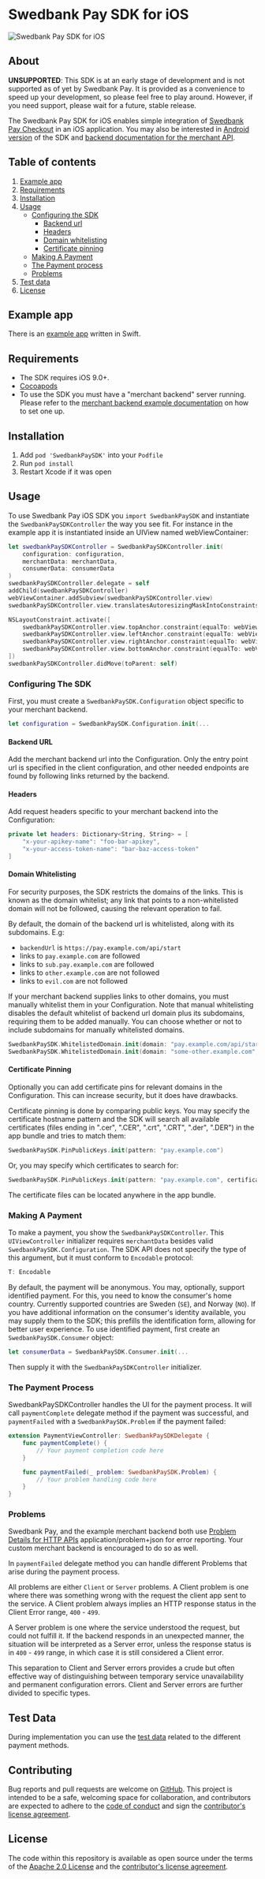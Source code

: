 # Swedbank Pay SDK for iOS

![Swedbank Pay SDK for iOS][opengraph-image]

## About

**UNSUPPORTED**: This SDK is at an early stage of development and is not
supported as of yet by Swedbank Pay. It is provided as a convenience to speed
up your development, so please feel free to play around. However, if you need
support, please wait for a future, stable release.

The Swedbank Pay SDK for iOS enables simple integration of [Swedbank Pay
Checkout][checkout] in an iOS application. You may also be interested in
[Android version][android-sdk] of the SDK and [backend documentation for the
merchant API][merchant-api-doc].

## Table of contents

1. [Example app](#example-app)
2. [Requirements](#requirements)
3. [Installation](#installation)
4. [Usage](#usage)
   - [Configuring the SDK](#configuring-the-sdk)
     - [Backend url](#backend-url)
     - [Headers](#headers)
     - [Domain whitelisting](#domain-whitelisting)
     - [Certificate pinning](#certificate-pinning)
   - [Making A Payment](#making-a-payment)
   - [The Payment process](#the-payment-process)
   - [Problems](#problems)
5. [Test data](#test-data)
6. [License](#license)

## Example app

There is an [example app][example-app] written in Swift.

## Requirements

- The SDK requires iOS 9.0+.
- [Cocoapods][cocoapods]
- To use the SDK you must have a "merchant backend" server running. Please refer
  to the [merchant backend example documentation][merchant-api-doc] on how to
  set one up.

## Installation

1. Add `pod 'SwedbankPaySDK'` into your `Podfile`
2. Run `pod install`
3. Restart Xcode if it was open

## Usage

To use Swedbank Pay iOS SDK you `import SwedbankPaySDK` and instantiate the
`SwedbankPaySDKController` the way you see fit. For instance in the example app
it is instantiated inside an UIView named webViewContainer:

```swift
let swedbankPaySDKController = SwedbankPaySDKController.init(
    configuration: configuration,
    merchantData: merchantData,
    consumerData: consumerData
)
swedbankPaySDKController.delegate = self
addChild(swedbankPaySDKController)
webViewContainer.addSubview(swedbankPaySDKController.view)
swedbankPaySDKController.view.translatesAutoresizingMaskIntoConstraints = false

NSLayoutConstraint.activate([
    swedbankPaySDKController.view.topAnchor.constraint(equalTo: webViewContainer.topAnchor),
    swedbankPaySDKController.view.leftAnchor.constraint(equalTo: webViewContainer.leftAnchor),
    swedbankPaySDKController.view.rightAnchor.constraint(equalTo: webViewContainer.rightAnchor),
    swedbankPaySDKController.view.bottomAnchor.constraint(equalTo: webViewContainer.bottomAnchor),
])
swedbankPaySDKController.didMove(toParent: self)
```

### Configuring The SDK

First, you must create a `SwedbankPaySDK.Configuration` object specific to your
merchant backend.

```swift
let configuration = SwedbankPaySDK.Configuration.init(...
```

#### Backend URL

Add the merchant backend url into the Configuration. Only the entry point url is
specified in the client configuration, and other needed endpoints are found by
following links returned by the backend.

#### Headers

Add request headers specific to your merchant backend into the Configuration:

```swift
private let headers: Dictionary<String, String> = [
    "x-your-apikey-name": "foo-bar-apikey",
    "x-your-access-token-name": "bar-baz-access-token"
]
```

#### Domain Whitelisting

For security purposes, the SDK restricts the domains of the links. This is known
as the domain whitelist; any link that points to a non-whitelisted domain will
not be followed, causing the relevant operation to fail.

By default, the domain of the backend url is whitelisted, along with its
subdomains. E.g:

 - `backendUrl` is `https://pay.example.com/api/start`
 - links to `pay.example.com` are followed
 - links to `sub.pay.example.com` are followed
 - links to `other.example.com` are not followed
 - links to `evil.com` are not followed

If your merchant backend supplies links to other domains, you must manually
whitelist them in your Configuration. Note that manual whitelisting disables the
default whitelist of backend url domain plus its subdomains, requiring them to
be added manually. You can choose whether or not to include subdomains for
manually whitelisted domains.

```swift
SwedbankPaySDK.WhitelistedDomain.init(domain: "pay.example.com/api/start", includeSubdomains: false),
SwedbankPaySDK.WhitelistedDomain.init(domain: "some-other.example.com", includeSubdomains: true)
```

#### Certificate Pinning

Optionally you can add certificate pins for relevant domains in the
Configuration. This can increase security, but it does have drawbacks.

Certificate pinning is done by comparing public keys. You may specify the
certificate hostname pattern and the SDK will search all available certificates
(files ending in ".cer", ".CER", ".crt", ".CRT", ".der", ".DER") in the app
bundle and tries to match them:

```swift
SwedbankPaySDK.PinPublicKeys.init(pattern: "pay.example.com")
```

Or, you may specify which certificates to search for:

```swift
SwedbankPaySDK.PinPublicKeys.init(pattern: "pay.example.com", certificateFileNames: "pay.example.com.der", "other.example.com.der", "certificate.der"),
```

The certificate files can be located anywhere in the app bundle.

### Making A Payment

To make a payment, you show the `SwedbankPaySDKController`. This
`UIViewController` initializer requires `merchantData` besides valid
`SwedbankPaySDK.Configuration`. The SDK API does not specify the type of this
argument, but it must conform to `Encodable` protocol:

```swift
T: Encodable
```

By default, the payment will be anonymous. You may, optionally, support
identified payment. For this, you need to know the consumer's home country.
Currently supported countries are Sweden (`SE`), and Norway (`NO`). If you have
additional information on the consumer's identity available, you may supply them
to the SDK; this prefills the identification form, allowing for better user
experience. To use identified payment, first create an `SwedbankPaySDK.Consumer`
object:

```swift
let consumerData = SwedbankPaySDK.Consumer.init(...
```

Then supply it with the `SwedbankPaySDKController` initializer.

### The Payment Process

SwedbankPaySDKController handles the UI for the payment process. It will call
`paymentComplete` delegate method if the payment was successful, and
`paymentFailed` with a `SwedbankPaySDK.Problem` if the payment failed:

```swift
extension PaymentViewController: SwedbankPaySDKDelegate {
    func paymentComplete() {
        // Your payment completion code here
    }

    func paymentFailed(_ problem: SwedbankPaySDK.Problem) {
        // Your problem handling code here
    }
}
```

### Problems

Swedbank Pay, and the example merchant backend both use [Problem Details for
HTTP APIs](rfc7807) application/problem+json for error reporting. Your custom
merchant backend is encouraged to do so as well.

In `paymentFailed` delegate method you can handle different Problems that arise
during the payment process.

All problems are either `Client` or `Server` problems. A Client problem is one
where there was something wrong with the request the client app sent to the
service. A Client problem always implies an HTTP response status in the Client
Error range, `400` - `499`.

A Server problem is one where the service understood the request, but could not
fulfill it. If the backend responds in an unexpected manner, the situation will
be interpreted as a Server error, unless the response status is in `400` - `499`
range, in which case it is still considered a Client error.

This separation to Client and Server errors provides a crude but often effective
way of distinguishing between temporary service unavailability and permanent
configuration errors. Client and Server errors are further divided to specific
types.

## Test Data

During implementation you can use the [test data][test-data] related to the
different payment methods.

## Contributing

Bug reports and pull requests are welcome on [GitHub][github]. This project is
intended to be a safe, welcoming space for collaboration, and contributors are
expected to adhere to the [code of conduct][coc] and sign the
[contributor's license agreement][cla].

## License

The code within this repository is available as open source under the terms of
the [Apache 2.0 License][license] and the [contributor's license
agreement][cla].

[android-sdk]:          https://github.com/SwedbankPay/swedbank-pay-sdk-android
[checkout]:             https://developer.swedbankpay.com/checkout/
[cla]:                  https://cla-assistant.io/SwedbankPay/swedbank-pay-sdk-android
[coc]:                  ./CODE_OF_CONDUCT.md
[cocoapods]:            https://guides.cocoapods.org/using/getting-started.html
[example-app]:          https://github.com/SwedbankPay/swedbank-pay-sdk-ios-example-app
[github]:               https://github.com/SwedbankPay/swedbank-pay-sdk-ios
[license]:              https://opensource.org/licenses/Apache-2.0
[merchant-api-doc]:     https://github.com/SwedbankPay/swedbank-pay-sdk-mobile-example-merchant
[opengraph-image]:      https://repository-images.githubusercontent.com/209730241/1bf8d880-53e9-11ea-846c-c2e2512334b6
[rfc7807]:              https://tools.ietf.org/html/rfc7807
[test-data]:            https://developer.swedbankpay.com/resources/test-data
